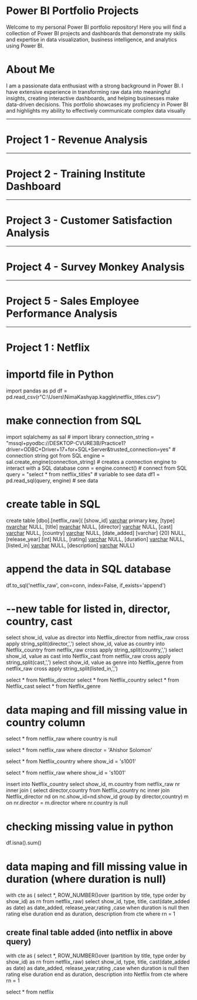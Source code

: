 # Power BI Portfolio Projects

Welcome to my personal Power BI portfolio repository! Here you will find a collection of Power BI projects and dashboards that demonstrate my skills and expertise in data visualization, business intelligence, and analytics using Power BI.

# About Me 
I am a passionate data enthusiast with a strong background in Power BI. I have extensive experience in transforming raw data into meaningful insights, creating interactive dashboards, and helping businesses make data-driven decisions. This portfolio showcases my proficiency in Power BI and highlights my ability to effectively communicate complex data visually


-------------------------------------------------------------------------------------------------------------------------------------------------------------------------------
# Project 1 - Revenue Analysis

------------------------------------------------------------------------------------------------------------------------------------------------------------------------------
# Project 2 - Training Institute Dashboard

------------------------------------------------------------------------------------------------------------------------------------------------------------------------------
# Project 3 - Customer Satisfaction Analysis

------------------------------------------------------------------------------------------------------------------------------------------------------------------------------
# Project 4 - Survey Monkey Analysis

------------------------------------------------------------------------------------------------------------------------------------------------------------------------------
# Project 5 - Sales Employee Performance Analysis

------------------------------------------------------------------------------------------------------------------------------------------------------------------------------
# Project 1 : Netflix

# importd file in Python
import pandas as pd
df = pd.read_csv(r"C:\Users\NimaKashyap\.kaggle\netflix_titles.csv")

# make connection from SQL
import sqlalchemy as sal   # import library
connection_string = "mssql+pyodbc://DESKTOP-CVURE3B/Practice1?driver=ODBC+Driver+17+for+SQL+Server&trusted_connection=yes"   # connection string got from SQL
engine = sal.create_engine(connection_string)   # creates a connection engine to interact with a SQL database
conn = engine.connect()   # connect from SQL
query = "select * from netflix_titles"  # variable to see data
df1 = pd.read_sql(query, engine)  # see data

# create table in SQL
create table [dbo].[netflix_raw](
	[show_id] [varchar](10) primary key,
	[type] [nvarchar](10) NULL,
	[title] [nvarchar](200) NULL,
	[director] [varchar](250) NULL,
	[cast] [varchar](1050) NULL,
	[country] [varchar](150) NULL,
	[date_added] [varchar] (20) NULL,
	[release_year] [int] NULL,
	[rating] [varchar](10) NULL,
	[duration] [varchar](150) NULL,
	[listed_in] [varchar](100) NULL,
	[description] [varchar](500) NULL)

 # append the data in SQL database
df.to_sql('netflix_raw', con=conn, index=False, if_exists='append')

# --new table for listed in, director, country, cast

select show_id, value as director into Netflix_director from netflix_raw cross apply string_split(director,',') 
select show_id, value as country into Netflix_country from netflix_raw cross apply string_split(country,',')
select show_id, value as cast into Netflix_cast from netflix_raw cross apply string_split(cast,',')
select show_id, value as genre into Netflix_genre from netflix_raw cross apply string_split(listed_in,',')

select * from Netflix_director
select * from Netflix_country
select * from Netflix_cast
select * from Netflix_genre

# data maping and fill missing value in country column
select * from netflix_raw
where country is null

select * from netflix_raw
where director = 'Ahishor Solomon'

select * from Netflix_country
where show_id = 's1001'

select * from netflix_raw
where show_id = 's1001'

insert into Netflix_country
select show_id, m.country
from netflix_raw nr 
inner join (
select director,country 
from Netflix_country nc
inner join Netflix_director nd on nc.show_id=nd.show_id
group by director,country) m
on nr.director = m.director
where nr.country is null

# checking missing value in python
df.isna().sum()

# data maping and fill missing value in duration (where duration is null)

with cte as (
select *, ROW_NUMBER()over (partition by title, type order by show_id) as rn 
from netflix_raw)
select show_id, type, title, cast(date_added as date) as date_added, release_year,rating
,case when duration is null then  rating else duration end as duration, description
from cte 
where rn = 1

## create final table added (into netflix in above query) 

with cte as (
select *, ROW_NUMBER()over (partition by title, type order by show_id) as rn 
from netflix_raw)
select show_id, type, title, cast(date_added as date) as date_added, release_year,rating
,case when duration is null then  rating else duration end as duration, description
into Netflix from cte 
where rn = 1

select * from netflix





















